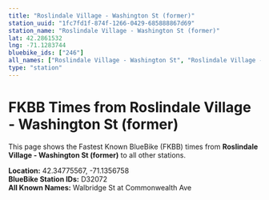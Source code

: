 ```yaml
---
title: "Roslindale Village - Washington St (former)"
station_uuid: "1fc7fd1f-874f-1266-0429-685888867d69"
station_name: "Roslindale Village - Washington St (former)"
lat: 42.2861532
lng: -71.1283744
bluebike_ids: ["246"]
all_names: ["Roslindale Village - Washington St", "Roslindale Village - Washington St (former)"]
type: "station"
---
```


# FKBB Times from Roslindale Village - Washington St (former)

This page shows the Fastest Known BlueBike (FKBB) times from **Roslindale Village - Washington St (former)** to all other stations.

**Location:** 42.34775567, -71.1356758  
**BlueBike Station IDs:** D32072  
**All Known Names:** Walbridge St at Commonwealth Ave

